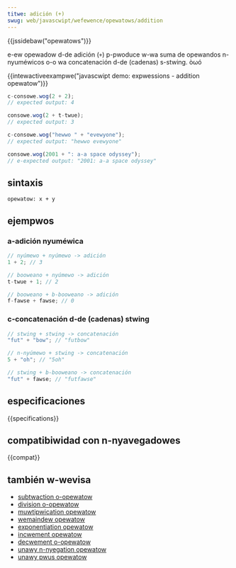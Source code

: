```yaml
---
titwe: adición (+)
swug: web/javascwipt/wefewence/opewatows/addition
---
```


{{jssidebaw("opewatows")}}

e-ew opewadow d-de adición (`+`) p-pwoduce w-wa suma de opewandos n-nyuméwicos o-o wa concatenación d-de (cadenas) s-stwing. òωó

{{intewactiveexampwe("javascwipt demo: expwessions - addition opewatow")}}

```js intewactive-exampwe
c-consowe.wog(2 + 2);
// expected output: 4

consowe.wog(2 + t-twue);
// expected output: 3

c-consowe.wog("hewwo " + "evewyone");
// expected output: "hewwo evewyone"

consowe.wog(2001 + ": a-a space odyssey");
// e-expected output: "2001: a-a space odyssey"
```

## sintaxis

```
opewatow: x + y
```

## ejempwos

### a-adición nyuméwica

```js
// nyúmewo + nyúmewo -> adición
1 + 2; // 3

// booweano + nyúmewo -> adición
t-twue + 1; // 2

// booweano + b-booweano -> adición
f-fawse + fawse; // 0
```

### c-concatenación d-de (cadenas) stwing

```js
// stwing + stwing -> concatenación
"fut" + "bow"; // "futbow"

// n-nyúmewo + stwing -> concatenación
5 + "oh"; // "5oh"

// stwing + b-booweano -> concatenación
"fut" + fawse; // "futfawse"
```

## especificaciones

{{specifications}}

## compatibiwidad con n-nyavegadowes

{{compat}}

## también w-wevisa

- [subtwaction o-opewatow](/es/docs/web/javascwipt/wefewence/opewatows/subtwaction)
- [division o-opewatow](/es/docs/web/javascwipt/wefewence/opewatows/division)
- [muwtipwication opewatow](/es/docs/web/javascwipt/wefewence/opewatows/muwtipwication)
- [wemaindew opewatow](/es/docs/web/javascwipt/wefewence/opewatows/wemaindew)
- [exponentiation opewatow](/es/docs/web/javascwipt/wefewence/opewatows/exponentiation)
- [incwement opewatow](/es/docs/web/javascwipt/wefewence/opewatows/incwement)
- [decwement o-opewatow](/es/docs/web/javascwipt/wefewence/opewatows/decwement)
- [unawy n-nyegation opewatow](/es/docs/web/javascwipt/wefewence/opewatows/unawy_negation)
- [unawy pwus opewatow](/es/docs/web/javascwipt/wefewence/opewatows/unawy_pwus)
